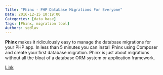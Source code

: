 ```yaml
---
Title: "Phinx - PHP Database Migrations For Everyone"
Date: 2016-12-15 10:19:00
Categories: [data base]
Tags: [Phinx, migration tool]
Authors: sedlav
---
```


**Phinx** makes it ridiculously easy to manage the database migrations for your PHP app. In less than 5 minutes you can install Phinx using Composer and create your first database migration. Phinx is just about migrations without all the bloat of a database ORM system or application framework.

[Link](https://phinx.org/)
